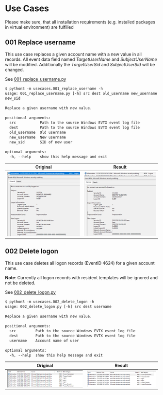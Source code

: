 # Use Cases

Please make sure, that all installation requirements (e.g. installed packages in virtual environment) are fulfilled

## 001 Replace username

This use case replaces a given account name with a new value in all records. All event data field named *TargetUserName* and *SubjectUserName* will be modified.
Additionally the *TargetUserSid* and *SubjectUserSid* will be changed.

See [001_replace_username.py](001_replace_username.py)

```shell
$ python3 -m usecases.001_replace_username -h
usage: 001_replace_username.py [-h] src dest old_username new_username new_sid

Replace a given username with new value.

positional arguments:
  src           Path to the source Windows EVTX event log file
  dest          Path to the source Windows EVTX event log file
  old_username  Old username
  new_username  New username
  new_sid       SID of new user

optional arguments:
  -h, --help    show this help message and exit
```

| Original      | Result  |
| ------------- |:-------------:| 
| ![Use Case 001 - Original](../doc/images/001_original.png "Use Case 001 - Original")     | ![Use Case 001 - Result](../doc/images/001_result.png "Use Case 001 - Result") | 

## 002 Delete logon

This use case deletes all logon records (EventID 4624) for a given account name.

**Note**: Currently all logon records with resident templates will be ignored and not be deleted.

See [002_delete_logon.py](002_delete_logon.py)

```shell
$ python3 -m usecases.002_delete_logon -h
usage: 002_delete_logon.py [-h] src dest username

Replace a given username with new value.

positional arguments:
  src         Path to the source Windows EVTX event log file
  dest        Path to the source Windows EVTX event log file
  username    Account name of user

optional arguments:
  -h, --help  show this help message and exit
```

| Original      | Result  |
| ------------- |:-------------:| 
| ![Use Case 002 - Original](../doc/images/002_original.png "Use Case 002 - Original")     | ![Use Case 002 - Result](../doc/images/002_result.png "Use Case 002 - Result") |

